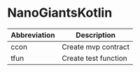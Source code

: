 # NanoGiantsKotlin

| Abbreviation | Description |
| --- | --- |
| ccon | Create mvp contract |
| tfun | Create test function |
